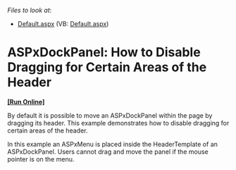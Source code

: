 <!-- default file list -->
*Files to look at*:

* [Default.aspx](./CS/Default.aspx) (VB: [Default.aspx](./VB/WebSite/Default.aspx))
<!-- default file list end -->
# ASPxDockPanel: How to Disable Dragging for Certain Areas of the Header 
<!-- run online -->
**[[Run Online]](https://codecentral.devexpress.com/e20044)**
<!-- run online end -->


<p>By default it is possible to move an ASPxDockPanel within the page by dragging its header. This example demonstrates how to disable dragging for certain areas of the header.</p><p>In this example an ASPxMenu is placed inside the HeaderTemplate of an ASPxDockPanel. Users cannot drag and move the panel if the mouse pointer is on the menu. </p><p><br />
</p>

<br/>


